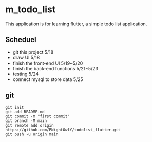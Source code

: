 # m_todo_list
This application is for learning flutter, a simple todo list application.
## Scheduel
- git this project 5/18
- draw UI 5/18
- finish the front-end UI 5/19~5/20
- finish the back-end functions 5/21~5/23
- testing 5/24
- connect mysql to store data 5/25
## git
```
git init
git add README.md
git commit -m "first commit"
git branch -M main
git remote add origin https://github.com/PNightOwlY/todolist_flutter.git
git push -u origin main
```



